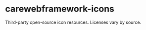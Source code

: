 carewebframework-icons
======================

Third-party open-source icon resources.  Licenses vary by source.
